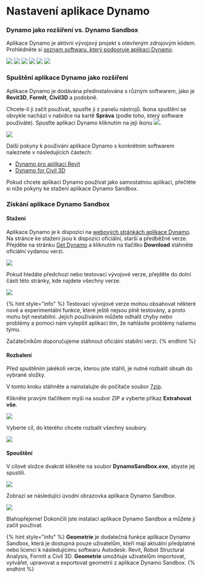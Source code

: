 # Nastavení aplikace Dynamo

### Dynamo jako rozšíření vs. Dynamo Sandbox

Aplikace Dynamo je aktivní vývojový projekt s otevřeným zdrojovým kódem. Prohlédněte si [seznam softwaru, který podporuje aplikaci Dynamo](http://dynamobim.org/download/).

![](images/setupfordynamo-dynamorevit.png) ![](images/setupfordynamo-dynamocivil3D.png) ![](images/setupfordynamo-dynamoaliasdesign.png) ![](images/setupfordynamo-dynamoformit.png) ![](<images/setupfordynamo-dynamoadvancesteel (1).png>) ![](images/setupfordynamo-dynamorobotstructuralanalysis.png)

### Spuštění aplikace Dynamo jako rozšíření

Aplikace Dynamo je dodávána předinstalována s různým softwarem, jako je **Revit3D**, **FormIt**, **Civil3D** a podobně.

Chcete-li ji začít používat, spusťte ji z panelu nástrojů. Ikona spuštění se obvykle nachází v nabídce na kartě **Správa** (podle toho, který software používáte). Spusťte aplikaci Dynamo kliknutím na její ikonu ![](images/dynamoCore-halfSize.png).

![](<../7_dynamo_for_revit/images/1/launchdynamofromrevit (1).jpg>)

Další pokyny k používání aplikace Dynamo s konkrétním softwarem naleznete v následujících částech:

* [Dynamo pro aplikaci Revit](../7\_dynamo\_for\_revit/)
* [Dynamo for Civil 3D](../dynamo-for-civil-3d/)

Pokud chcete aplikaci Dynamo používat jako samostatnou aplikaci, přečtěte si níže pokyny ke stažení aplikace Dynamo Sandbox.

### Získání aplikace Dynamo Sandbox

#### Stažení

Aplikace Dynamo je k dispozici na [webových stránkách aplikace Dynamo](http://dynamobim.com). Na stránce ke stažení jsou k dispozici oficiální, starší a předběžné verze. Přejděte na stránku [Get Dynamo](http://dynamobim.org/download/) a kliknutím na tlačítko **Download** stáhněte oficiální vydanou verzi.

![](images/dynamo-sandbox\(1\).png)

Pokud hledáte předchozí nebo testovací vývojové verze, přejděte do dolní části této stránky, kde najdete všechny verze.

![](images/DynamoSandboxAllbuilds.jpg)

{% hint style="info" %}
 Testovací vývojové verze mohou obsahovat některé nové a experimentální funkce, které ještě nejsou plně testovány, a proto mohu být nestabilní. Jejich používáním můžete odhalit chyby nebo problémy a pomoci nám vylepšit aplikaci tím, že nahlásíte problémy našemu týmu.

Začátečníkům doporučujeme stáhnout oficiální stabilní verzi. 
{% endhint %}

#### Rozbalení

Před spuštěním jakékoli verze, kterou jste stáhli, je nutné rozbalit obsah do vybrané složky.

V tomto kroku stáhněte a nainstalujte do počítače soubor [7zip](https://www.7-zip.org/download.html).

Klikněte pravým tlačítkem myši na soubor ZIP a vyberte příkaz **Extrahovat vše**.

![](images/02-03Extractzipfile.jpg)

Vyberte cíl, do kterého chcete rozbalit všechny soubory.

![](images/02-04Extractdestinationfolder.jpg)

#### Spouštění

V cílové složce dvakrát klikněte na soubor **DynamoSandbox.exe**, abyste jej spustili.

![](images/02-05Dynamoexe.jpg)

Zobrazí se následující úvodní obrazovka aplikace Dynamo Sandbox.

![](images/02-06Dynamostartupscreen.jpg)

Blahopřejeme! Dokončili jste instalaci aplikace Dynamo Sandbox a můžete ji začít používat.

{% hint style="info" %}
 **Geometrie** je dodatečná funkce aplikace Dynamo Sandbox, která je dostupná pouze uživatelům, kteří mají aktuální předplatné nebo licenci k následujícímu softwaru Autodesk: Revit, Robot Structural Analysis, FormIt a Civil 3D. **Geometrie** umožňuje uživatelům importovat, vytvářet, upravovat a exportovat geometrii z aplikace Dynamo Sandbox. 
{% endhint %}
